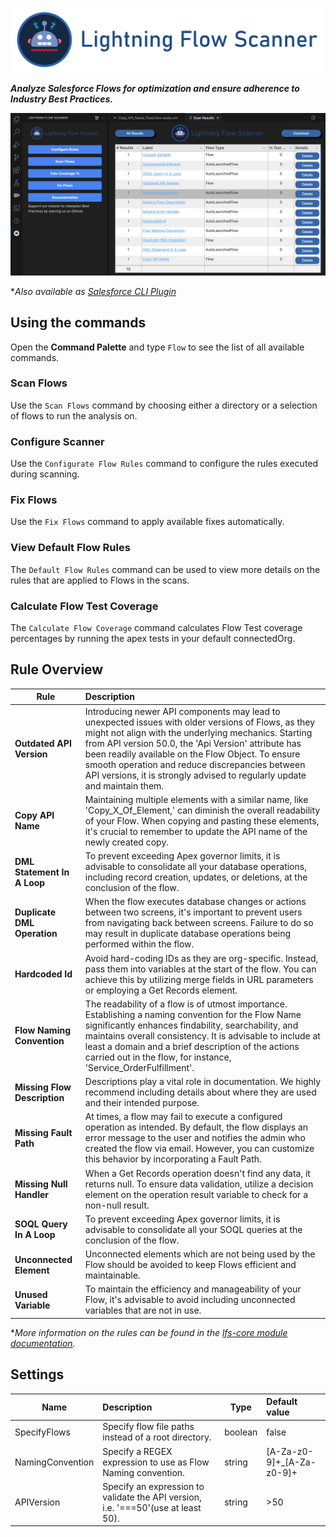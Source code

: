  [![Lightning Flow Scanner Banner](media/bannerslim.png)](https://github.com/Lightning-Flow-Scanner/lightning-flow-scanner-vsce)

__*Analyze Salesforce Flows for optimization and ensure adherence to Industry Best Practices.*__

 [![Flow Overview](media/overview.jpg)](https://github.com/Lightning-Flow-Scanner/lightning-flow-scanner-vsce)

**Also available as [Salesforce CLI Plugin](https://github.com/Lightning-Flow-Scanner/lightning-flow-scanner-sfdx)*

## Using the commands

Open the **Command Palette** and type `Flow` to see the list of all available commands.

### Scan Flows

Use the `Scan Flows` command by choosing either a directory or a selection of flows to run the analysis on.

### Configure Scanner

Use the `Configurate Flow Rules` command to configure the rules executed during scanning.

### Fix Flows

Use the `Fix Flows` command to apply available fixes automatically.  

### View Default Flow Rules

The `Default Flow Rules` command can be used to view more details on the rules that are applied to Flows in the scans. 

### Calculate Flow Test Coverage

The `Calculate Flow Coverage` command calculates Flow Test coverage percentages by running the apex tests in your default connectedOrg.


## Rule Overview

| Rule       | Description |
|--------------|:-----------|
| **Outdated API Version** | Introducing newer API components may lead to unexpected issues with older versions of Flows, as they might not align with the underlying mechanics. Starting from API version 50.0, the 'Api Version' attribute has been readily available on the Flow Object. To ensure smooth operation and reduce discrepancies between API versions, it is strongly advised to regularly update and maintain them. |
| **Copy API Name** | Maintaining multiple elements with a similar name, like 'Copy_X_Of_Element,' can diminish the overall readability of your Flow. When copying and pasting these elements, it's crucial to remember to update the API name of the newly created copy. |
| **DML Statement In A Loop** |  To prevent exceeding Apex governor limits, it is advisable to consolidate all your database operations, including record creation, updates, or deletions, at the conclusion of the flow. |
| **Duplicate DML Operation** |   When the flow executes database changes or actions between two screens, it's important to prevent users from navigating back between screens. Failure to do so may result in duplicate database operations being performed within the flow. |
| **Hardcoded Id** |  Avoid hard-coding IDs as they are org-specific. Instead, pass them into variables at the start of the flow. You can achieve this by utilizing merge fields in URL parameters or employing a Get Records element. |
| **Flow Naming Convention** |  The readability of a flow is of utmost importance. Establishing a naming convention for the Flow Name significantly enhances findability, searchability, and maintains overall consistency. It is advisable to include at least a domain and a brief description of the actions carried out in the flow, for instance, 'Service_OrderFulfillment'. |
| **Missing Flow Description** |   Descriptions play a vital role in documentation. We highly recommend including details about where they are used and their intended purpose. |
| **Missing Fault Path** |  At times, a flow may fail to execute a configured operation as intended. By default, the flow displays an error message to the user and notifies the admin who created the flow via email. However, you can customize this behavior by incorporating a Fault Path. |
| **Missing Null Handler**      |   When a Get Records operation doesn't find any data, it returns null. To ensure data validation, utilize a decision element on the operation result variable to check for a non-null result. |
| **SOQL Query In A Loop** |  To prevent exceeding Apex governor limits, it is advisable to consolidate all your SOQL queries at the conclusion of the flow. |
| **Unconnected Element** |  Unconnected elements which are not being used by the Flow should be avoided to keep Flows efficient and maintainable. |
| **Unused Variable**      |  To maintain the efficiency and manageability of your Flow, it's advisable to avoid including unconnected variables that are not in use. |

**More information on the rules can be found in the [lfs-core module documentation](https://github.com/Lightning-Flow-Scanner/lightning-flow-scanner-core).*

## Settings
 Name        | Description | Type | Default value | 
|--------------|:-----------|--------------|:-----------|
| SpecifyFlows | Specify flow file paths instead of a root directory. | boolean | false | 
| NamingConvention | Specify a REGEX expression to use as Flow Naming convention. | string | [A-Za-z0-9]+_[A-Za-z0-9]+ | 
| APIVersion | Specify an expression to validate the API version, i.e. '===50'(use at least 50). | string | >50 | 
